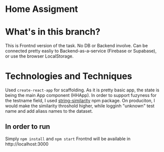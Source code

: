 # Home Assigment

# What's in this branch?
This is Frontnd version of the task. No DB or Backend involve.
Can be connected pretty easliy to Backend-as-a-service (Firebase or Supabase), or use the browser LocalStorage.

# Technologies and Techniques
Used `create-react-app` for scaffolding.
As it is pretty basic app, the state is being the main App component (HHApp).
In order to support fuzyness for the testname field, I used [string-similarity](https://www.npmjs.com/package/string-similarity) npm package. On produciton, I would make the similarity throshold higher, while logginh "unknown" test name and add aliass names to the dataset.

## In order to run
Simply `npm install` and `npm start`
Frontnd will be available in http://localhost:3000

